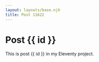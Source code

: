 ```yaml
---
layout: layouts/base.njk
title: Post 11622
---
```


# Post {{ id }}

This is post {{ id }} in my Eleventy project.
